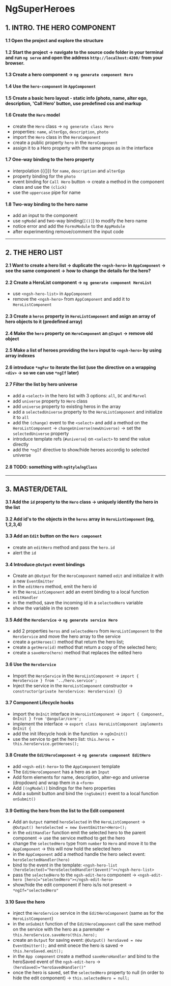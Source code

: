 # NgSuperHeroes

## 1. INTRO. THE HERO COMPONENT

#### 1.1 Open the project and explore the structure  
#### 1.2 Start the project -> navigate to the source code folder in your terminal and run `ng serve` and open the address `http://localhost:4200/` from your browser.  
#### 1.3 Create a hero component -> `ng generate component Hero`  
#### 1.4 Use the `hero-component` in `AppComponent`  
#### 1.5 Create a basic hero layout - static info (photo, name, alter ego, description, 'Call Hero' button, use predefined css and markup  
#### 1.6 Create the `Hero` model  
  * create the `Hero` class -> `ng generate class Hero`  
  * properties: `name`, `alterEgo`, `description`, `photo`  
  * import the `Hero` class in the `HeroComponent`
  * create a public property `hero` in the `HeroComponent`
  * assign it to a Hero property with the same props as in the interface  
  
#### 1.7 One-way binding to the hero property

  * interpolation ({{}}) for `name`, `description` and `alterEgo`
  * property binding for the `photo`
  * event binding for `Call Hero` button -> create a method in the component class and use the `(click)`
  * use the `uppercase` pipe for name

#### 1.8 Two-way binding to the hero name
  * add an input to the component
  * use `ngMode`l and two-way binding(`[()]`) to modify the hero name
  * notice error and add the `FormsModule` to the `AppModule`
  * after experimenting remove/comment the input code  
 

---------

## 2. THE HERO LIST

#### 2.1 Want to create a hero list -> duplicate the `<ngsh-hero>` in `AppComponent` -> see the same component -> how to change the details for the hero?  
#### 2.2 Create a HeroList component -> `ng generate component HeroList`  
  * use `<ngsh-hero-list>` in `AppComponent`
  * remove the `<ngsh-hero>` from `AppComponent` and add it to `HeroListComponent`
#### 2.3 Create a `heros` property in `HeroListComponent` and asign an array of hero objects to it (predefined array)  
#### 2.4 Make the `hero` property on `HeroComponent` an `@Input` -> remove old object  
#### 2.5 Make a list of heroes providing the `hero` input to `<ngsh-hero>` by using array indexes  
#### 2.6 introduce `*ngFor` to iterate the list (use the directive on a wrapping `<div>` -> so we can use `*ngIf` later)  
#### 2.7 Filter the list by hero universe  

  * add a `<select>` in the hero list with 3 options: `all`, `DC` and `Marvel`
  * add `universe` property to `Hero` class
  * add `universe` property to existing heros in the array
  * add a `selectedUniverse` property to the `HeroListComponent` and initialize it to `all`
  * add the `(change)` event to the `<select>` and add a method on the `HeroListComponent` -> `changeUniverse(newUniverse)` -> set the `selectedUniverse` property
  * introduce template refs (`#universe`) on `<select>` to send the value directly
  * add the `*ngIf` directive to show/hide heroes accordig to selected universe

#### 2.8 TODO: something with `ngStyle`/`ngClass`

-----------------
## 3. MASTER/DETAIL

#### 3.1 Add the `id` property to the `Hero` class -> uniquely identify the hero in the list
#### 3.2 Add id's to the objects in the `heros` array in `HeroListComponent` (eg, 1,2,3,4)
#### 3.3 Add an `Edit` button on the `Hero component`
  * create an `editHero` method and pass the `hero.id`
  * alert the `id`
#### 3.4 Introduce `@Output` event bindings
  * Create an `@Output` for the `HeroComponent` named `edit` and initialize it with a new `EventEmitter`
  * in the `editHero` method, emit the hero id
  * in the `HeroListComponent` add an event binding to a local function `editHandler`
  * in the method, save the incoming id in a `selectedHero` variable
  * show the variable in the screen
#### 3.5 Add the `HeroService` -> `ng generate service Hero`
  * add 2 properties `heros` and `selectedHero` from `HeroListComponent` to the `HeroService` and move the hero array to the service
  * create a `getHeroes()` method that return the hero list;
  * create a `getHero(id)` method that return a copy of the selected hero;
  * create a `saveHero(hero)` method that replaces the edited hero
#### 3.6 Use the `HeroService`
  * Import the `HeroService` in the `HeroListComponent` -> `import { HeroService } from '../hero.service';`
  * Inject the service in the `HeroListComponent` constructor -> `constructor(private heroService: HeroService) {}`

#### 3.7 Component Lifecycle hooks
  * import the `OnInit` interface in `HeroListComponent` -> `import { Component, OnInit } from '@angular/core';`
  * implement the interface -> `export class HeroListComponent implements OnInit {`
  * add the init lifecycle hook in the function -> `ngOnInit()` 
  * use the service to get the hero list: `this.heros = this.heroService.getHeroes();`

#### 3.8 Create the `EditHeroComponent` -> `ng generate component EditHero`
  * add `<ngsh-edit-hero>` to the `AppComponent` template
  * The `EditHeroComponent` has a hero as an `Input`
  * Add form elements for name, description, alter-ego and universe (dropdown) and wrap them in a `<form>`
  * Add `[(ngModel)]` bindings for the hero properties
  * Add a submit button and bind the `(ngSubmit)` event to a local function `onSubmit()`

#### 3.9 Getting the hero from the list to the Edit component
  * Add an `Output` named `heroSelected` in the `HeroListComponent` -> `@Output() heroSelected = new EventEmitter<Hero>();`
  * in the `editHandler` function emit the selected hero to the parent component -> use the service method to get the hero
  * change the `selectedHero` type from `number` to `Hero` and move it to the `AppComponent` -> this will now hold the selected hero
  * in the `AppComponent` add a method handle the hero select event: `heroSelectedHandler(hero)`
  * bind to the event in the template: `<ngsh-hero-list (heroSelected)="heroSelectedHandler($event)"></ngsh-hero-list>`
  * pass the `selectedHero` to the `ngsh-edit-hero` component -> `<ngsh-edit-hero [hero]="selectedHero"></ngsh-edit-hero>`
  * show/hide the edit component if hero is/is not present -> `*ngIf="selectedHero"`
#### 3.10 Save the hero
  * inject the `HeroService` service in the `EditHeroComponent` (same as for the `HeroListComponent`)
  * in the `onSubmit` function of the `EditHeroComponent` call the save method on the service with the hero as a paremater -> `this.heroService.saveHero(this.hero);`
  * create an `Output` for saving event: `@Output() heroSaved = new EventEmitter();` and emit onece the hero is saved -> `this.heroSaved.emit();`
  * in the `App component` create a method `saveHeroHandler` and bind to the heroSaved event of the `ngsh-edit-hero` -> `(heroSaved)="heroSavedHandler()"`
  * once the hero is saved, set the `selectedHero` property to null (in order to hide the edit component) -> `this.selectedHero = null;`
